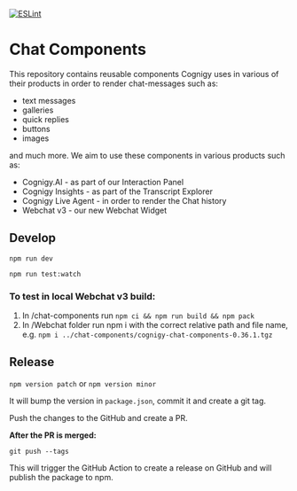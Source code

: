 [![ESLint](https://github.com/Cognigy/chat-components/actions/workflows/eslint.yml/badge.svg)](https://github.com/Cognigy/chat-components/actions/workflows/eslint.yml)

# Chat Components

This repository contains reusable components Cognigy uses in various of their products in order to render chat-messages such as:

-   text messages
-   galleries
-   quick replies
-   buttons
-   images

and much more. We aim to use these components in various products such as:

-   Cognigy.AI - as part of our Interaction Panel
-   Cognigy Insights - as part of the Transcript Explorer
-   Cognigy Live Agent - in order to render the Chat history
-   Webchat v3 - our new Webchat Widget

## Develop

`npm run dev`

`npm run test:watch`

### To test in local Webchat v3 build:
1. In /chat-components run `npm ci && npm run build && npm pack`
2. In /Webchat folder run npm i with the correct relative path and file name, e.g. `npm i ../chat-components/cognigy-chat-components-0.36.1.tgz`

## Release

`npm version patch`
or
`npm version minor`

It will bump the version in `package.json`, commit it and create a git tag.

Push the changes to the GitHub and create a PR.

**After the PR is merged:**

`git push --tags`

This will trigger the GitHub Action to create a release on GitHub and will publish the package to npm.
